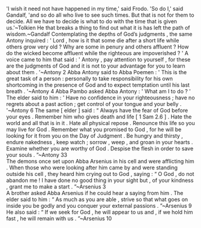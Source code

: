 'I wish it need not have happened in my time,' said Frodo. 'So do I,' said Gandalf, 'and so do all who live to see such times. But that is not for them to decide. All we have to decide is what to do with the time that is given us.'~Tolkien
He that breaks a thing to find out what it is has left the path of wisdom.~Gandalf
Contemplating the depths of God’s judgments , the same Antony inquired : ' Lord , how is it that some die after a short life while others grow very old ? Why are some in penury and others affluent ? How do the wicked become affluent while the righteous are impoverished ? ' A voice came to him that said : ' Antony , pay attention to yourself , for these are the judgments of God and it is not to your advantage for you to learn about them . '~Antony 2 
Abba Antony said to Abba Poemen : ' This is the great task of a person : personally to take responsibility for his own shortcoming in the presence of God and to expect temptation until his last breath . '~Antony 4 
Abba Pambo asked Abba Antony : ' What am I to do ? ' The elder said to him : ' Have no confidence in your righteousness ; have no regrets about a past action ; get control of your tongue and your belly . '~Antony 6 
The same [ elder ] said : “ Always have the fear of God before your eyes . Remember him who gives death and life [ 1 Sam 2.6 ] . Hate the world and all that is in it . Hate all physical repose . Renounce this life so you may live for God . Remember what you promised to God , for he will be looking for it from you on the Day of Judgment . Be hungry and thirsty , endure nakedness , keep watch ; sorrow , weep , and groan in your hearts . Examine whether you are worthy of God . Despise the flesh in order to save your souls . ”~Antony 33  
The demons once set upon Abba Arsenius in his cell and were afflicting him . When those who were looking after him came by and were standing outside his cell , they heard him crying out to God , saying : “ O God , do not abandon me ! I have done no good thing in your sight but , of your kindness , grant me to make a start . ”~Arsenius 3  
A brother asked Abba Arsenius if he could hear a saying from him . The elder said to him : “ As much as you are able , strive so that what goes on inside you be godly and you conquer your external passions . ”~Arsenius 9  
He also said : “ If we seek for God , he will appear to us and , if we hold him fast , he will remain with us . ”~Arsenius 10  
